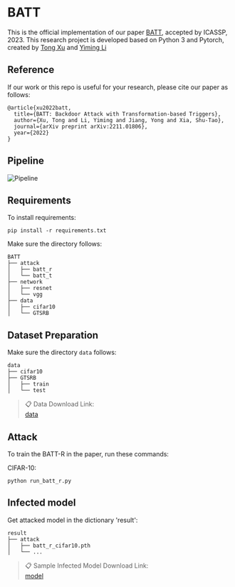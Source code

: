 # BATT

This is the official implementation of our paper [BATT](https://arxiv.org/abs/2211.01806), accepted by ICASSP, 2023. This research project is developed based on Python 3 and Pytorch, created by [Tong Xu](https://github.com/spicy1007) and [Yiming Li](http://liyiming.tech/)



## Reference
If our work or this repo is useful for your research, please cite our paper as follows:
```
@article{xu2022batt,
  title={BATT: Backdoor Attack with Transformation-based Triggers},
  author={Xu, Tong and Li, Yiming and Jiang, Yong and Xia, Shu-Tao},
  journal={arXiv preprint arXiv:2211.01806},
  year={2022}
}
```

## Pipeline
![Pipeline](pipeline.png)



## Requirements

To install requirements:

```setup
pip install -r requirements.txt
```
Make sure the directory follows:
```File Tree
BATT
├── attack
│   ├── batt_r
│   └── batt_t
├── network
│   ├── resnet
│   └── vgg
├── data
│   ├── cifar10
│   └── GTSRB

```

## Dataset Preparation
Make sure the directory ``data`` follows:
```File Tree
data
├── cifar10  
├── GTSRB
│   ├── train
│   └── test
```
>📋  Data Download Link:  
>[data](https://www.dropbox.com/scl/fo/2ych8h7zhe1vtoiahmdix/h?dl=0&rlkey=kl070v04xhj4930hx3mz54szr)


## Attack
To train the BATT-R in the paper, run these commands:

CIFAR-10:
```train
python run_batt_r.py
```

## Infected model
Get attacked model in the dictionary 'result':
```File Tree
result
├── attack
│   ├── batt_r_cifar10.pth
│   └── ...
```
>📋  Sample Infected Model Download Link:  
>[model](https://www.dropbox.com/scl/fo/tcvvvi2fwrobqknonhe1j/h?dl=0&rlkey=uyh3c7zj2otil09xtk1f1ndw9)
